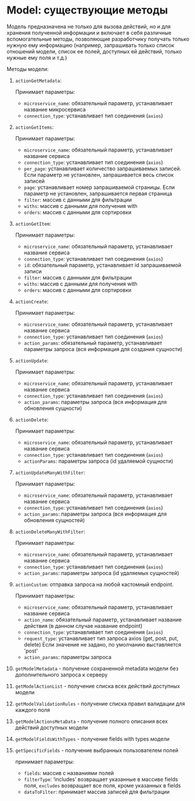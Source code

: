 # Model: существующие методы

Модель предназначена не только для вызова действий, но и для хранения
полученной информации и включает в себя различные вспомогательные
методы, позволяющие разработчику получать только нужную ему информацию
(например, запрашивать только список отношений модели, список ее полей,
доступных ей действий, только нужные ему поля и т.д.)

Методы модели:
1. `actionGetMetadata`:
   
   Принимает параметры:
    - `microservice_name`: обязательный параметр, устанавливает название
      микросервиса
    - `connection_type`: устанавливает тип соединения (`axios`)
    
2. `actionGetItems`:
   
   Принимает параметры:
    - `microservice_name`: обязательный параметр, устанавливает название
      сервиса
    - `connection_type`: устанавливает тип соединения (`axios`)
    - `per_page`: устанавливает количество запрашиваемых записей. Если
      параметр не установлен, запрашивается весь список записей
    - `page`: устанавливает номер запрашиваемой страницы. Если параметр
      не установлен, запрашивается первая страница
    - `filter`: массив с данными для фильтрации
    - `withs`: массив с данными для получения with
    - `orders`: массив с данными для сортировки
    
3. `actionGetItem`:
   
   Принимает параметры:
    - `microservice_name`: обязательный параметр, устанавливает название
      сервиса
    - `connection_type`: устанавливает тип соединения (`axios`)
    - `id`: обязательный параметр, устанавливает id запрашиваемой записи
    - `filter`: массив с данными для фильтрации
    - `withs`: массив с данными для получения with
    - `orders`: массив с данными для сортировки
    
4. `actionCreate`:
   
   Принимает параметры:
    - `microservice_name`: обязательный параметр, устанавливает название
      сервиса
    - `connection_type`: устанавливает тип соединения (`axios`)
    - `action_params`: обязательный параметр, устанавливает параметры
      запроса (вся информация для создания сущности)
      
5. `actionUpdate`:
   
   Принимает параметры:
    - `microservice_name`: обязательный параметр, устанавливает название
      сервиса
    - `connection_type`: устанавливает тип соединения (`axios`)
    - `action_params`: параметры запроса (вся информация для обновления
      сущности)
      
6. `actionDelete`:
   
   Принимает параметры:
    - `microservice_name`: обязательный параметр, устанавливает название
      сервиса
    - `connection_type`: устанавливает тип соединения (`axios`)
    - `actionParams`: параметры запроса (id удаляемой сущности)
    
7. `actionUpdateManyWithFilter`:
   
   Принимает параметры:
    - `microservice_name`: обязательный параметр, устанавливает название
      сервиса
    - `connection_type`: устанавливает тип соединения (`axios`)
    - `action_params`: параметры запроса (вся информация для обновления
      сущностей)
      
8. `actionDeleteManyWithFilter`:

   Принимает параметры:
    - `microservice_name`: обязательный параметр, устанавливает название
      сервиса
    - `connection_type`: устанавливает тип соединения (`axios`)
    - `action_params`: параметры запроса (id удаляемых сущностей)

9. `actionCustom`: отправка запроса на любой кастомный endpoint.

    Принимает параметры:
    - `microservice_name`: обязательный параметр, устанавливает название
      сервиса
    - `action_name`: обязательный параметр, устанавливает название
      действия (в данном случае название endpoint)
    - `connection_type`: устанавливает тип соединения (`axios`)
    - `request_type`: устанавливает тип запроса axios (get, post, put, delete)
      Если значение не задано, по умолчанию выставляется 'post'
    - `action_params`: параметры запроса
    
10. `getModelMetadata` - получение сохраненной metadata модели без
   дополнительного запроса к серверу
   
11. `getModelActionList` - получение списка всех действий доступных
    модели
    
12. `getModelValidationRules` - получение списка правил валидации для
    каждого поля
    
13. `getModelActionsMetaData` - получение полного описания всех действий
    доступных модели
    
14. `getModelFieldsWithTypes` - получение fields with types модели
    
15. `getSpecificFields` - получение выбранных пользователем полей
    
    принимает параметры:
    - `fields`: массив с названиями полей
    - `filterType`: ‘includes’ возвращает указанные в массиве fields
      поля, `excludes` возвращает все поля, кроме указанных в fields
    - `dataToFilter`: принимает массив записей для фильтрации


